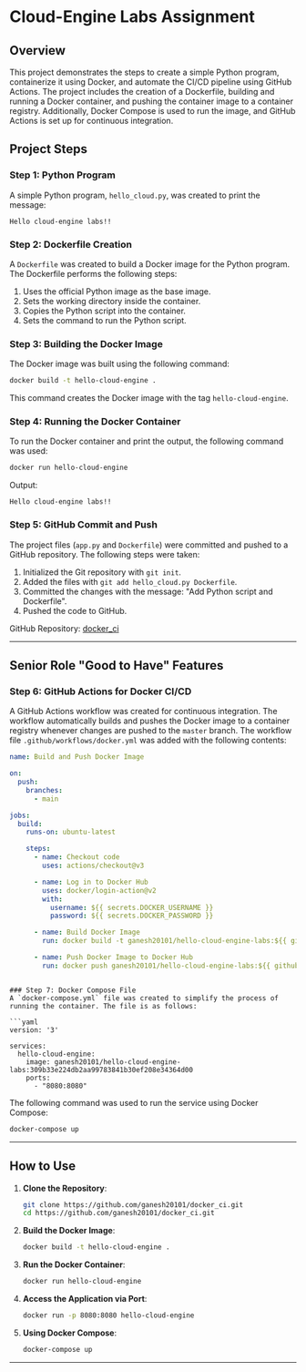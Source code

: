 
# Cloud-Engine Labs Assignment

## Overview
This project demonstrates the steps to create a simple Python program, containerize it using Docker, and automate the CI/CD pipeline using GitHub Actions. The project includes the creation of a Dockerfile, building and running a Docker container, and pushing the container image to a container registry. Additionally, Docker Compose is used to run the image, and GitHub Actions is set up for continuous integration.

## Project Steps

### Step 1: Python Program
A simple Python program, `hello_cloud.py`, was created to print the message:

```
Hello cloud-engine labs!!
```

### Step 2: Dockerfile Creation
A `Dockerfile` was created to build a Docker image for the Python program. The Dockerfile performs the following steps:

1. Uses the official Python image as the base image.
2. Sets the working directory inside the container.
3. Copies the Python script into the container.
4. Sets the command to run the Python script.

### Step 3: Building the Docker Image
The Docker image was built using the following command:

```bash
docker build -t hello-cloud-engine .
```

This command creates the Docker image with the tag `hello-cloud-engine`.

### Step 4: Running the Docker Container
To run the Docker container and print the output, the following command was used:

```bash
docker run hello-cloud-engine
```

Output:

```
Hello cloud-engine labs!!
```

### Step 5: GitHub Commit and Push
The project files (`app.py` and `Dockerfile`) were committed and pushed to a GitHub repository. The following steps were taken:

1. Initialized the Git repository with `git init`.
2. Added the files with `git add hello_cloud.py Dockerfile`.
3. Committed the changes with the message: "Add Python script and Dockerfile".
4. Pushed the code to GitHub.

GitHub Repository: [docker_ci](https://github.com/ganesh20101/docker_ci.git)

---

## Senior Role "Good to Have" Features

### Step 6: GitHub Actions for Docker CI/CD
A GitHub Actions workflow was created for continuous integration. The workflow automatically builds and pushes the Docker image to a container registry whenever changes are pushed to the `master` branch. The workflow file `.github/workflows/docker.yml` was added with the following contents:

```yaml
name: Build and Push Docker Image

on:
  push:
    branches:
      - main

jobs:
  build:
    runs-on: ubuntu-latest

    steps:
      - name: Checkout code
        uses: actions/checkout@v3

      - name: Log in to Docker Hub
        uses: docker/login-action@v2
        with:
          username: ${{ secrets.DOCKER_USERNAME }}
          password: ${{ secrets.DOCKER_PASSWORD }}

      - name: Build Docker Image
        run: docker build -t ganesh20101/hello-cloud-engine-labs:${{ github.sha }} .

      - name: Push Docker Image to Docker Hub
        run: docker push ganesh20101/hello-cloud-engine-labs:${{ github.sha }}
```


```

### Step 7: Docker Compose File
A `docker-compose.yml` file was created to simplify the process of running the container. The file is as follows:

```yaml
version: '3'

services:
  hello-cloud-engine:
    image: ganesh20101/hello-cloud-engine-labs:309b33e224db2aa99783841b30ef208e34364d00
    ports:
      - "8080:8080"
```

The following command was used to run the service using Docker Compose:

```bash
docker-compose up
```

---

## How to Use

1. **Clone the Repository**:
   ```bash
   git clone https://github.com/ganesh20101/docker_ci.git
   cd https://github.com/ganesh20101/docker_ci.git
   ```

2. **Build the Docker Image**:
   ```bash
   docker build -t hello-cloud-engine .
   ```

3. **Run the Docker Container**:
   ```bash
   docker run hello-cloud-engine
   ```

4. **Access the Application via Port**:
   ```bash
   docker run -p 8080:8080 hello-cloud-engine
   ```

5. **Using Docker Compose**:
   ```bash
   docker-compose up
   ```

---



